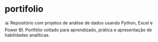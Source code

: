 # portifolio
📊 Repositório com projetos de análise de dados usando Python, Excel e Power BI. Portfólio voltado para aprendizado, prática e apresentação de habilidades analíticas.
